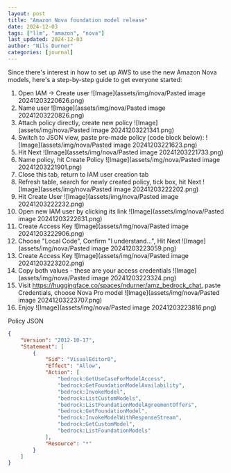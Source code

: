 ```yaml
---
layout: post
title: "Amazon Nova foundation model release"
date: 2024-12-03
tags: ["llm", "amazon", "nova"]
last_updated: 2024-12-03
author: "Nils Durner"
categories: [journal]
---
```


Since there's interest in how to set up AWS to use the new Amazon Nova models, here's a step-by-step guide to get everyone started:

1. Open IAM -> Create user ![Image](assets/img/nova/Pasted image 20241203220626.png)
2. Name user ![Image](assets/img/nova/Pasted image 20241203220826.png)
3. Attach policy directly, create new policy ![Image](assets/img/nova/Pasted image 20241203221341.png)
4. Switch to JSON view, paste pre-made policy (code block below): ![Image](assets/img/nova/Pasted image 20241203221623.png)
5. Hit Next ![Image](assets/img/nova/Pasted image 20241203221733.png)
6. Name policy, hit Create Policy ![Image](assets/img/nova/Pasted image 20241203221901.png)
7. Close this tab, return to IAM user creation tab
8. Refresh table, search for newly created policy, tick box, hit Next ![Image](assets/img/nova/Pasted image 20241203222202.png)
9. Hit Create User ![Image](assets/img/nova/Pasted image 20241203222232.png)
10. Open new IAM user by clicking its link ![Image](assets/img/nova/Pasted image 20241203222631.png)
11. Create Access Key ![Image](assets/img/nova/Pasted image 20241203222906.png)
12. Choose "Local Code", Confirm "I understand...", Hit Next ![Image](assets/img/nova/Pasted image 20241203223059.png)
13. Create Access Key ![Image](assets/img/nova/Pasted image 20241203223202.png)
14. Copy both values - these are your access credentials ![Image](assets/img/nova/Pasted image 20241203223324.png)
15. Visit https://huggingface.co/spaces/ndurner/amz_bedrock_chat, paste Credentials, choose Nova Pro model ![Image](assets/img/nova/Pasted image 20241203223707.png)
16. Enjoy ![Image](assets/img/nova/Pasted image 20241203223816.png)

Policy JSON
```json
{
    "Version": "2012-10-17",
    "Statement": [
        {
            "Sid": "VisualEditor0",
            "Effect": "Allow",
            "Action": [
                "bedrock:GetUseCaseForModelAccess",
                "bedrock:GetFoundationModelAvailability",
                "bedrock:InvokeModel",
                "bedrock:ListCustomModels",
                "bedrock:ListFoundationModelAgreementOffers",
                "bedrock:GetFoundationModel",
                "bedrock:InvokeModelWithResponseStream",
                "bedrock:GetCustomModel",
                "bedrock:ListFoundationModels"
            ],
            "Resource": "*"
        }
    ]
}
```
